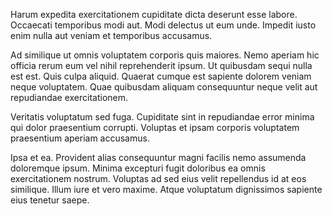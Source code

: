 Harum expedita exercitationem cupiditate dicta deserunt esse labore. Occaecati temporibus modi aut. Modi delectus ut eum unde. Impedit iusto enim nulla aut veniam et temporibus accusamus.
 Ad similique ut omnis voluptatem corporis quis maiores. Nemo aperiam hic officia rerum eum vel nihil reprehenderit ipsum. Ut quibusdam sequi nulla est est. Quis culpa aliquid. Quaerat cumque est sapiente dolorem veniam neque voluptatem. Quae quibusdam aliquam consequuntur neque velit aut repudiandae exercitationem.
 Veritatis voluptatum sed fuga. Cupiditate sint in repudiandae error minima qui dolor praesentium corrupti. Voluptas et ipsam corporis voluptatem praesentium aperiam accusamus.
 Ipsa et ea. Provident alias consequuntur magni facilis nemo assumenda doloremque ipsum. Minima excepturi fugit doloribus ea omnis exercitationem nostrum. Voluptas ad sed eius velit repellendus id at eos similique. Illum iure et vero maxime. Atque voluptatum dignissimos sapiente eius tenetur saepe.